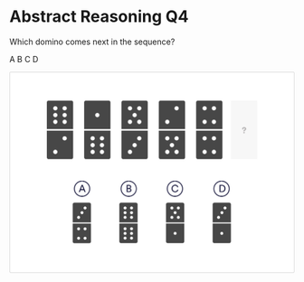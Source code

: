 # Abstract Reasoning Q4

Which domino comes next in the sequence?

 A
 B
 C
 D

![ab_4](../images/ab_4.jpg)